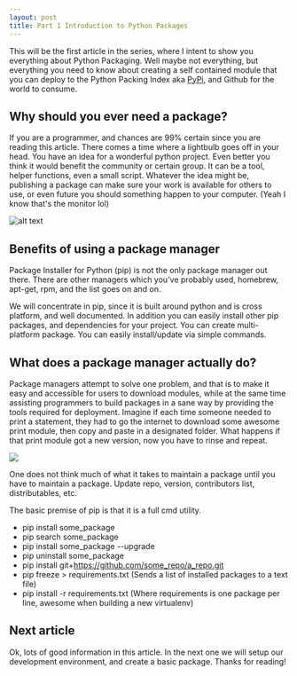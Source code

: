```yaml
---
layout: post
title: Part 1 Introduction to Python Packages
---
```


This will be the first article in the series, where I intent to show you everything about Python Packaging. Well maybe not everything, but everything you need to know about creating a self contained module that you can deploy to the Python Packing Index aka [PyPi](https://pypi.org/), and Github for the world to consume.

## Why should you ever need a package?
If you are a programmer, and chances are 99% certain since you are reading this article. There comes a time where a lightbulb goes off in your head. You have an idea for a wonderful python project. Even better you think it would benefit the community or certain group. It can be a tool, helper functions, even a small script. Whatever the idea might be, publishing a package can make sure your work is available for others to use, or even future you should something happen to your computer. (Yeah I know that's the monitor lol)

![alt text](https://media.giphy.com/media/S7u66urzxc2J2/giphy.gif)

## Benefits of using a package manager
Package Installer for Python (pip) is not the only package manager out there. There are other managers which you've probably used, homebrew, apt-get, rpm, and the list goes on and on. 

We will concentrate in pip, since it is built around python and is cross platform, and well documented. In addition you can easily install other pip packages, and dependencies for your project. You can create multi-platform package. You can easily install/update via simple commands.

## What does a package manager actually do?
Package managers attempt to solve one problem, and that is to make it easy and accessible for users to download modules, while at the same time assisting programmers to build packages in a sane way by providing the tools required for deployment. Imagine if each time someone needed to print a statement, they had to go the internet to download some awesome print module, then copy and paste in a designated folder. What happens if that print module got a new version, now you have to rinse and repeat.

![](https://media.giphy.com/media/3nFKBN97bDwli/giphy.gif)

One does not think much of what it takes to maintain a package until you have to maintain a package. Update repo, version, contributors list, distributables, etc.

The basic premise of pip is that it is a full cmd utility.
- pip install some_package
- pip search some_package
- pip install some_package --upgrade
- pip uninstall some_package
- pip install git+https://github.com/some_repo/a_repo.git
- pip freeze > requirements.txt (Sends a list of installed packages to a text file)
- pip install -r requirements.txt (Where requirements is one package per line, awesome when building a new virtualenv)

## Next article
Ok, lots of good information in this article. In the next one we will setup our development environment, and create a basic package. Thanks for reading!

